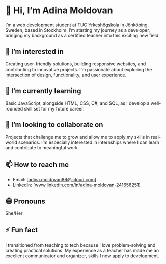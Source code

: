 # 👋 Hi, I’m Adina Moldovan

I’m a web development student at TUC Yrkeshögskola in Jönköping, Sweden, based in Stockholm. I’m starting my journey as a developer, bringing my background as a certified teacher into this exciting new field.

## 👀 I’m interested in
Creating user-friendly solutions, building responsive websites, and contributing to innovative projects. I’m passionate about exploring the intersection of design, functionality, and user experience.

## 🌱 I’m currently learning
Basic JavaScript, alongside HTML, CSS, C#, and SQL, as I develop a well-rounded skill set for my future career.

## 💞️ I’m looking to collaborate on
Projects that challenge me to grow and allow me to apply my skills in real-world scenarios. I’m especially interested in internships where I can learn and contribute to meaningful work.

## 📫 How to reach me
- Email: [adina.moldovan86@icloud.com]
- LinkedIn: [www.linkedin.com/in/adina-moldovan-241656251]

## 😄 Pronouns
She/Her

## ⚡ Fun fact
I transitioned from teaching to tech because I love problem-solving and creating practical solutions. My experience as a teacher has made me an excellent communicator and organizer, skills I now apply to development.
